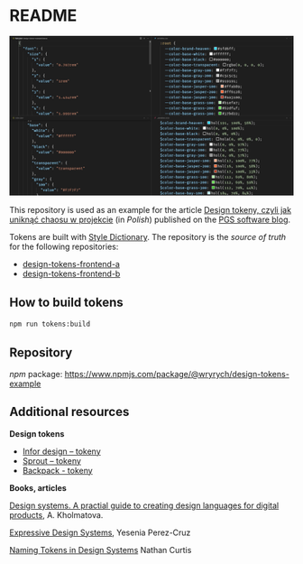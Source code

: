 # README

![](./promo.png)

This repository is used as an example for the article [Design tokeny, czyli jak uniknąć chaosu w projekcie]() (in *Polish*) published on the [PGS software blog](https://www.pgs-soft.com/blog/).

Tokens are built with [Style Dictionary](https://amzn.github.io/style-dictionary/#/).
The repository is the *source of truth* for the following repositories:

- [design-tokens-frontend-a](https://github.com/ryrych/design-tokens-frontend-a)
- [design-tokens-frontend-b](https://github.com/ryrych/design-tokens-frontend-b)

## How to build tokens

```sh
npm run tokens:build
```

## Repository

*npm* package: https://www.npmjs.com/package/@wryrych/design-tokens-example

## Additional resources

**Design tokens**

- [Infor design – tokeny](https://design.infor.com/product/design-tokens)
- [Sprout – tokeny](https://seeds.sproutsocial.com/resources/tokens/)
- [Backpack - tokeny](https://backpack.github.io/tokens/animation/)

**Books, articles**

[Design systems. A practial guide to creating design languages for digital products](https://shop.smashingmagazine.com/products/design-systems-by-alla-kholmatova), A. Kholmatova.

[Expressive Design Systems](https://abookapart.com/products/expressive-design-systems), Yesenia Perez-Cruz

[Naming Tokens in Design Systems](https://medium.com/eightshapes-llc/naming-tokens-in-design-systems-9e86c7444676) Nathan Curtis